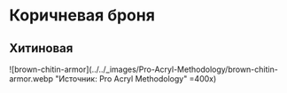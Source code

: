 # Коричневая броня

## Хитиновая

![brown-chitin-armor](../../_images/Pro-Acryl-Methodology/brown-chitin-armor.webp "Источник: Pro Acryl Methodology" =400x)